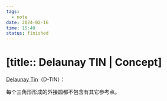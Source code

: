 ```yaml
---
tags:
  - note
date: 2024-02-16
time: 15:40
status: finished
---
```


# [title:: Delaunay TIN | Concept]

[Delaunay Tin](delaunay_tin.md)（D-TIN）：

每个三角形形成的外接圆都不包含有其它参考点。
